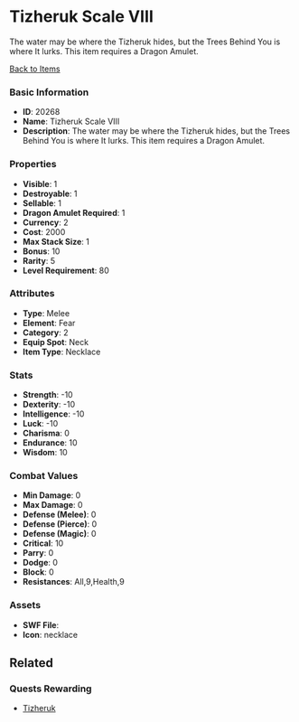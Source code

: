 # Tizheruk Scale VIII

The water may be where the Tizheruk hides, but the Trees Behind You is where It lurks. This item requires a Dragon Amulet.

[Back to Items](../items.md)

### Basic Information

- **ID**: 20268
- **Name**: Tizheruk Scale VIII
- **Description**: The water may be where the Tizheruk hides, but the Trees Behind You is where It lurks. This item requires a Dragon Amulet.

### Properties

- **Visible**: 1
- **Destroyable**: 1
- **Sellable**: 1
- **Dragon Amulet Required**: 1
- **Currency**: 2
- **Cost**: 2000
- **Max Stack Size**: 1
- **Bonus**: 10
- **Rarity**: 5
- **Level Requirement**: 80

### Attributes

- **Type**: Melee
- **Element**: Fear
- **Category**: 2
- **Equip Spot**: Neck
- **Item Type**: Necklace

### Stats

- **Strength**: -10
- **Dexterity**: -10
- **Intelligence**: -10
- **Luck**: -10
- **Charisma**: 0
- **Endurance**: 10
- **Wisdom**: 10

### Combat Values

- **Min Damage**: 0
- **Max Damage**: 0
- **Defense (Melee)**: 0
- **Defense (Pierce)**: 0
- **Defense (Magic)**: 0
- **Critical**: 10
- **Parry**: 0
- **Dodge**: 0
- **Block**: 0
- **Resistances**: All,9,Health,9

### Assets

- **SWF File**: 
- **Icon**: necklace

## Related

### Quests Rewarding

- [Tizheruk](../quests/1828-tizheruk.md)


